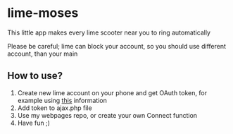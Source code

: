 # lime-moses
This little app makes every lime scooter near you to ring automatically

Please be careful; lime can block your account, so you should use different account, than your main

## How to use?
1. Create new lime account on your phone and get OAuth token, for example using [this](https://github.com/ubahnverleih/WoBike/blob/master/Lime.md) information
2. Add token to ajax.php file
3. Use my webpages repo, or create your own Connect function
4. Have fun ;)